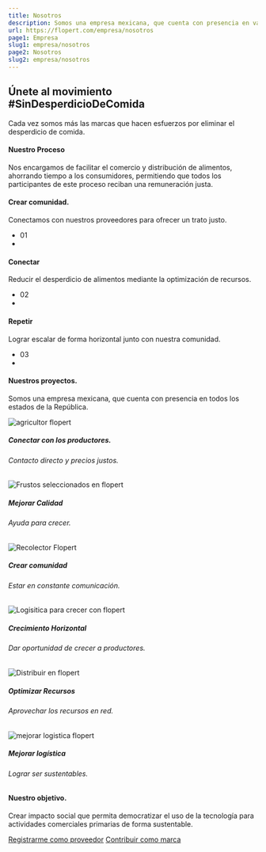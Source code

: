 ```yaml
---
title: Nosotros
description: Somos una empresa mexicana, que cuenta con presencia en varios estados de la República. Nos encargamos de facilitar el comercio y distribución de alimentos, ahorrando tiempo a los consumidores, permitiendo que todos los participantes de este proceso reciban una remuneración justa. Además de ayudar al medio ambiente reduciendo la cantidad de desperdicios. 
url: https://flopert.com/empresa/nosotros
page1: Empresa
slug1: empresa/nosotros
page2: Nosotros
slug2: empresa/nosotros
---
```

<section class="section"><!--(.work-process) css write in (_feature.scss)-->
    <div class="container">
        <div class="row justify-content-center">
            <div class="col-lg-12 text-center mt-0 pt-0">
                <div class="title-heading">
                    <h1 class="heading mb-3">Únete al movimiento<br>#SinDesperdicioDeComida</h1>
                    <p class="para-desc mx-auto text-muted">Cada vez somos más las marcas que hacen esfuerzos por eliminar el desperdicio de comida.</p>
                </div>
            </div><!--end col-->
        </div>
        <div class="row justify-content-center">
            <div class="col-12 text-center mt-100">
                <div class="section-title mb-4 pb-2">
                    <h4 class="title mb-4">Nuestro Proceso</h4>
                    <p class="text-muted para-desc mx-auto mb-0">Nos encargamos de facilitar el comercio y distribución de alimentos, ahorrando tiempo a los consumidores, permitiendo que todos los participantes de este proceso reciban una remuneración justa.</p>
                </div>
            </div><!--end col-->
        </div><!--end row-->
        <div class="row">
            <div class="col-md-4 mt-4 pt-2">
                <div class="card work-process border-0 rounded shadow">
                    <div class="card-body">
                        <h4 class="title">Crear comunidad.</h4>
                        <p class="text-muted para">Conectamos con nuestros proveedores para ofrecer un trato justo.</p>
                        <ul class="list-unstyled d-flex justify-content-between mb-0 mt-2">
                            <li class="step h1 mb-0 font-weight-bold">01</li>
                            <li class="step-icon h1"><i class="uil uil-truck"></i></li>
                        </ul>
                    </div>
                </div>
            </div><!--end col-->
            <div class="col-md-4 mt-4 pt-2">
                <div class="card work-process border-0 rounded shadow">
                    <div class="card-body">
                        <h4 class="title">Conectar</h4>
                        <p class="text-muted para">Reducir el desperdicio de alimentos mediante la optimización de recursos.</p>
                        <ul class="list-unstyled d-flex justify-content-between mb-0 mt-2">
                            <li class="step h1 mb-0 font-weight-bold">02</li>
                            <li class="step-icon h1"><i class="uil uil-store"></i></li>
                        </ul>
                    </div>
                </div>
            </div><!--end col-->
            <div class="col-md-4 mt-4 pt-2">
                <div class="card work-process border-0 rounded shadow">
                    <div class="card-body">
                        <h4 class="title">Repetir</h4>
                        <p class="text-muted para">Lograr escalar de forma horizontal junto con nuestra comunidad.</p>
                        <ul class="list-unstyled d-flex justify-content-between mb-0 mt-2">
                            <li class="step h1 mb-0 font-weight-bold">03</li>
                            <li class="step-icon h1"><i class="uil uil-repeat"></i></li>
                        </ul>
                    </div>
                </div>
            </div><!--end col-->
        </div><!--end row-->
    </div><!--end container-->
    <div class="container mt-100 pt-50">
        <div class="row justify-content-center">
            <div class="col-12 text-center">
                <div class="section-title mb-4 pb-2">
                    <h4 class="title mb-4">Nuestros proyectos.</h4>
                    <p class="text-muted para-desc mx-auto mb-0">Somos una empresa mexicana, que cuenta con presencia en todos los estados de la República.</p>
                </div>
            </div><!--end col-->
        </div><!--end row-->
        <div class="row">
            <div class="col-md-6 col-12 mt-4 pt-2">
                <div class="card border-0 work-container work-classic">
                    <div class="card-body p-0">
                        <img src="/images/comunity/agricultor.jpeg" class="img-fluid rounded work-image" alt="agricultor flopert">
                        <div class="content pt-3">
                            <h5 class="mb-0"><span class="text-dark title">Conectar con los productores.</span></h5>
                            <h6 class="text-muted tag mb-0">Contacto directo y precios justos.</h6>
                        </div>
                    </div>
                </div>
            </div><!--end col-->
            <div class="col-md-6 col-12 mt-4 pt-2">
                <div class="card border-0 work-container work-classic">
                    <div class="card-body p-0">
                        <img src="/images/comunity/frutos.jpeg" class="img-fluid rounded work-image" alt="Frustos seleccionados en flopert">
                        <div class="content pt-3">
                            <h5 class="mb-0"><span class="text-dark title">Mejorar Calidad</span></h5>
                            <h6 class="text-muted tag mb-0">Ayuda para crecer.</h6>
                        </div>
                    </div>
                </div>
            </div><!--end col-->
            <div class="col-md-6 col-12 mt-4 pt-2">
                <div class="card border-0 work-container work-classic">
                    <div class="card-body p-0">
                        <img src="/images/comunity/recolector.jpeg" class="img-fluid rounded work-image" alt="Recolector Flopert">
                        <div class="content pt-3">
                            <h5 class="mb-0"><span class="text-dark title">Crear comunidad</span></h5>
                            <h6 class="text-muted tag mb-0">Estar en constante comunicación.</h6>
                        </div>
                    </div>
                </div>
            </div><!--end col-->
            <div class="col-md-6 col-12 mt-4 pt-2">
                <div class="card border-0 work-container work-classic">
                    <div class="card-body p-0">
                        <img src="/images/comunity/paquetes.jpeg" class="img-fluid rounded work-image" alt="Logisitica para crecer con flopert">
                        <div class="content pt-3">
                            <h5 class="mb-0"><span class="text-dark title">Crecimiento Horizontal</span></h5>
                            <h6 class="text-muted tag mb-0">Dar oportunidad de crecer a productores.</h6>
                        </div>
                    </div>
                </div>
            </div><!--end col-->
            <div class="col-md-6 col-12 mt-4 pt-2">
                <div class="card border-0 work-container work-classic">
                    <div class="card-body p-0">
                        <img src="/images/comunity/distribución.jpeg" class="img-fluid rounded work-image" alt="Distribuir en flopert">
                        <div class="content pt-3">
                            <h5 class="mb-0"><span class="text-dark title">Optimizar Recursos</span></h5>
                            <h6 class="text-muted tag mb-0">Aprovechar los recursos en red.</h6>
                        </div>
                    </div>
                </div>
            </div><!--end col-->
            <div class="col-md-6 col-12 mt-4 pt-2">
                <div class="card border-0 work-container work-classic">
                    <div class="card-body p-0">
                        <img src="/images/comunity/logistica.jpeg" class="img-fluid rounded work-image" alt="mejorar logistica flopert">
                        <div class="content pt-3">
                            <h5 class="mb-0"><span class="text-dark title">Mejorar logística</span></h5>
                            <h6 class="text-muted tag mb-0">Lograr ser sustentables.</h6>
                        </div>
                    </div>
                </div>
            </div><!--end col-->
        </div><!--end row-->
    </div><!--end container-->
    <div class="container mt-100 mt-60">
        <div class="row justify-content-center">
            <div class="col-12 text-center">
                <div class="section-title">
                    <h4 class="title mb-4">Nuestro objetivo.</h4>
                    <p class="text-muted para-desc mx-auto mb-0">Crear impacto social que permita democratizar el uso de la tecnología para actividades comerciales primarias de forma sustentable.</p>
                    <div class="mt-3">
                        <a href="https://flopp.me/merchantsignupselection" target="_blank" class="btn btn-primary mt-2 mr-2"><i class="uil uil-truck-loading"></i> Registrarme como proveedor</a>
                        <a href="https://twitter.com/FlopertApp" data-toggle="modal" data-target="#LoginForm" class="btn btn-outline-primary mt-2"><i class="uil uil-copyright"></i> Contribuir como marca</a>
                    </div>
                </div>
            </div><!--end col-->
        </div><!--end row-->
    </div><!--end container-->
</section>